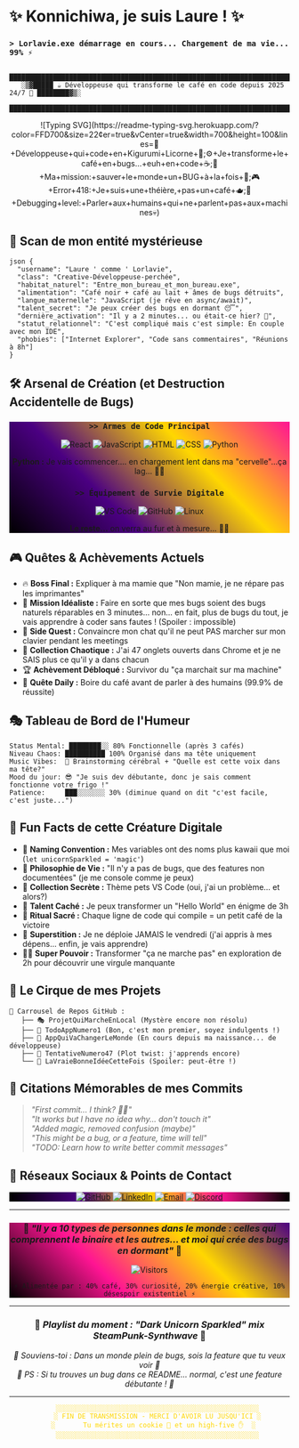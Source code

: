 # ✨ Konnichiwa, je suis Laure ! ✨
### `> Lorlavie.exe démarrage en cours... Chargement de ma vie... 99% ⚡` 

```ascii
    █████████████████████████████████████████████████████████████████████████████████████
   ░▒▓█████ ☕ Développeuse qui transforme le café en code depuis 2025 24/7 💜 ████████▓▒░
    █████████████████████████████████████████████████████████████████████████████████████
```

<div align="center">
![Typing SVG](https://readme-typing-svg.herokuapp.com/?color=FFD700&size=22&center=true&vCenter=true&width=700&height=100&lines=🌸+Développeuse+qui+code+en+Kigurumi+Licorne+🦄;⚙️+Je+transforme+le+café+en+bugs...+euh+en+code+☕;🚀+Ma+mission:+sauver+le+monde+un+BUG+à+la+fois+💫;🎮+Error+418:+Je+suis+une+théière,+pas+un+café+🫖;💜+Debugging+level:+Parler+aux+humains+qui+ne+parlent+pas+aux+machines💀)
</div>

## 🔮 Scan de mon entité mystérieuse

```
json {
  "username": "Laure ' comme ' Lorlavie",
  "class": "Creative-Développeuse-perchée",
  "habitat_naturel": "Entre_mon_bureau_et_mon_bureau.exe",
  "alimentation": "Café noir + café au lait + âmes de bugs détruits",
  "langue_maternelle": "JavaScript (je rêve en async/await)",
  "talent_secret": "Je peux créer des bugs en dormant 😴",
  "dernière_activation": "Il y a 2 minutes... ou était-ce hier? 🤔",
  "statut_relationnel": "C'est compliqué mais c'est simple: En couple avec mon IDE",
  "phobies": ["Internet Explorer", "Code sans commentaires", "Réunions à 8h"]
}
```
## 🛠️ Arsenal de Création (et Destruction Accidentelle de Bugs)

<div align="center" style="background: linear-gradient(45deg, #000000, #4B0082, #FFD700, #FF1493);">

### `>> Armes de Code Principal`
![React](https://img.shields.io/badge/React-FFD700?style=for-the-badge&logo=react&logoColor=000000&labelColor=FF1493)
![JavaScript](https://img.shields.io/badge/JavaScript-FFD700?style=for-the-badge&logo=javascript&logoColor=000000&labelColor=FF1493)
![HTML](https://img.shields.io/badge/HTML5-FF1493?style=for-the-badge&logo=html5&logoColor=000000&labelColor=4B0082)
![CSS](https://img.shields.io/badge/CSS3-4B0082?style=for-the-badge&logo=css3&logoColor=FFD700&labelColor=000000)
![Python](https://img.shields.io/badge/Python-000000?style=for-the-badge&logo=python&logoColor=FFD700&labelColor=4B0082&message=En%20Chargement...)

**Python :** Je vais commencer.... en chargement lent dans ma "cervelle"...ça lag... 🧠💭

### `>> Équipement de Survie Digitale`
![VS Code](https://img.shields.io/badge/VS%20Code-000000?style=for-the-badge&logo=visual%20studio%20code&logoColor=FF1493&labelColor=4B0082)
![GitHub](https://img.shields.io/badge/GitHub-FFD700?style=for-the-badge&logo=github&logoColor=000000&labelColor=FF1493)
![Linux](https://img.shields.io/badge/Linux-FF1493?style=for-the-badge&logo=linux&logoColor=000000&labelColor=FFD700)

**Le reste...** on verra au fur et à mesure... 🎲✨

</div>

## 🎮 Quêtes & Achèvements Actuels

- 🔥 **Boss Final :** Expliquer à ma mamie que "Non mamie, je ne répare pas les imprimantes"
- 🌟 **Mission Idéaliste :** Faire en sorte que mes bugs soient des bugs naturels réparables en 3 minutes... non... en fait, plus de bugs du tout, je vais apprendre à coder sans fautes ! (Spoiler : impossible)
- 🚀 **Side Quest :** Convaincre mon chat qu'il ne peut PAS marcher sur mon clavier pendant les meetings
- 💎 **Collection Chaotique :** J'ai 47 onglets ouverts dans Chrome et je ne SAIS plus ce qu'il y a dans chacun
- 🏆 **Achèvement Débloqué :** Survivor du "ça marchait sur ma machine"
- 🎯 **Quête Daily :** Boire du café avant de parler à des humains (99.9% de réussite)

## 🎭 Tableau de Bord de l'Humeur

```
Status Mental: ████████░░ 80% Fonctionnelle (après 3 cafés)
Niveau Chaos: ██████████ 100% Organisé dans ma tête uniquement  
Music Vibes:  🎵 Brainstorming cérébral + "Quelle est cette voix dans ma tête?"
Mood du jour: 😎 "Je suis dev débutante, donc je sais comment fonctionne votre frigo !"
Patience:     ███░░░░░░░ 30% (diminue quand on dit "c'est facile, c'est juste...")
```

## 🌸 Fun Facts de cette Créature Digitale

- 🦄 **Naming Convention :** Mes variables ont des noms plus kawaii que moi (`let unicornSparkled = 'magic'`)
- 🍜 **Philosophie de Vie :** "Il n'y a pas de bugs, que des features non documentées" (je me console comme je peux)
- 🎨 **Collection Secrète :** Thème pets VS Code (oui, j'ai un problème... et alors?)
- 🤖 **Talent Caché :** Je peux transformer un "Hello World" en énigme de 3h
- 🍕 **Ritual Sacré :** Chaque ligne de code qui compile = un petit café de la victoire
- 🎲 **Superstition :** Je ne déploie JAMAIS le vendredi (j'ai appris à mes dépens... enfin, je vais apprendre)
- 🦸‍♀️ **Super Pouvoir :** Transformer "ça ne marche pas" en exploration de 2h pour découvrir une virgule manquante

## 🎪 Le Cirque de mes Projets

```
🎠 Carrousel de Repos GitHub : 
   ├── 🎭 ProjetQuiMarcheEnLocal (Mystère encore non résolu)
   ├── 🎨 TodoAppNumero1 (Bon, c'est mon premier, soyez indulgents !)
   ├── 🚀 AppQuiVaChangerLeMonde (En cours depuis ma naissance... de développeuse)
   ├── 🐛 TentativeNumero47 (Plot twist: j'apprends encore)
   └── 🌟 LaVraieBonneIdéeCetteFois (Spoiler: peut-être !)
```

## 💬 Citations Mémorables de mes Commits

> *"First commit... I think? 🤷‍♀️"*  
> *"It works but I have no idea why... don't touch it"*  
> *"Added magic, removed confusion (maybe)"*  
> *"This might be a bug, or a feature, time will tell"*  
> *"TODO: Learn how to write better commit messages"*

## 💌 Réseaux Sociaux & Points de Contact

<div align="center" style="background: linear-gradient(90deg, #000000, #4B0082, #FFD700, #FF1493, #000000);">

[![GitHub](https://img.shields.io/badge/GitHub-000000?style=for-the-badge&logo=github&logoColor=FFD700&labelColor=4B0082)](https://github.com/LaureLavie)
[![LinkedIn](https://img.shields.io/badge/LinkedIn-FF1493?style=for-the-badge&logo=linkedin&logoColor=000000&labelColor=FFD700)](https://www.linkedin.com/in/laurelavie/)
[![Email](https://img.shields.io/badge/Email-4B0082?style=for-the-badge&logo=gmail&logoColor=FFD700&labelColor=FF1493)](#lorlavie@gmail.com)
[![Discord](https://img.shields.io/badge/Discord-FFD700?style=for-the-badge&logo=discord&logoColor=000000&labelColor=FF1493)](https://discord.com/channels/@laurelavie)

</div>

---

<div align="center" style="background: linear-gradient(45deg, #000000, #FF1493, #FFD700, #4B0082);">
  
### 💫 *"Il y a 10 types de personnes dans le monde : celles qui comprennent le binaire et les autres... et moi qui crée des bugs en dormant"* 💫

![Visitors](https://komarev.com/ghpvc/?username=LaureLavie&color=FF1493&style=for-the-badge&label=STALKERS&labelColor=000000)

```
⚡ Alimentée par : 40% café, 30% curiosité, 20% énergie créative, 10% désespoir existentiel ⚡
```

</div>

---

<div align="center">
  
### 🎵 *Playlist du moment : "Dark Unicorn Sparkled" mix SteamPunk-Synthwave* 🎵

*🌙 Souviens-toi : Dans un monde plein de bugs, sois la feature que tu veux voir 🌙*  
*💜 PS : Si tu trouves un bug dans ce README... normal, c'est une feature débutante ! 💜*

</div>

---

<div align="center" style="color: #FFD700;">

```
    ░░░░░░░░░░░░░░░░░░░░░░░░░░░░░░░░░░░░░░░░░░░░░░░░░░░
    ░ FIN DE TRANSMISSION - MERCI D'AVOIR LU JUSQU'ICI ░
    ░       Tu mérites un cookie 🍪 et un high-five ✋  ░  
    ░░░░░░░░░░░░░░░░░░░░░░░░░░░░░░░░░░░░░░░░░░░░░░░░░░░
```

</div>
